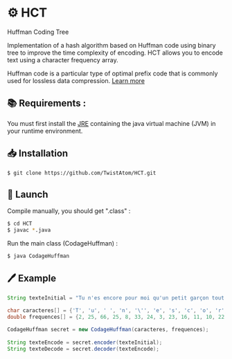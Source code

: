 # ⚙️  HCT
Huffman Coding Tree


Implementation of a hash algorithm based on Huffman code using binary tree to improve the time complexity of encoding.
HCT allows you to encode text using a character frequency array.

Huffman code is a particular type of optimal prefix code that is commonly used for lossless data compression. [Learn more](https://en.wikipedia.org/wiki/Huffman_coding)


## 📚 Requirements :
You must first install the [JRE](https://www.java.com/fr/download/) containing the java virtual machine (JVM) in your runtime environment.


## 📥 Installation
```sh
$ git clone https://github.com/TwistAtom/HCT.git
```


## 🚀 Launch

Compile manually, you should get ".class" :
```sh
$ cd HCT
$ javac *.java
```
Run the main class (CodageHuffman) :
```sh
$ java CodageHuffman
```


## 🖊️  Example

```java
String texteInitial = "Tu n'es encore pour moi qu'un petit garçon tout semblable à cent mille petits garçons. " + "Et je n'ai pas besoin de toi. Et tu n'as pas besoin de moi non plus. Je ne suis pour toi qu'un renard semblable à cent mille renards. " + "Mais, si tu m'apprivoises, nous aurons besoin l'un de l'autre. Tu seras pour moi unique au monde. Je serai pour toi unique au monde.";
		
char caracteres[] = {'T', 'u', ' ', 'n', '\'', 'e', 's', 'c', 'o', 'r', 'p', 'm', 'i', 'q', 't', 'g', 'a', 'ç', 'b', 'l', 'à', '.', 'E', 'j', 'd', 'J', 'M', ',', 'v'};
double frequences[] = {2, 25, 66, 25, 8, 33, 24, 3, 23, 16, 11, 10, 22, 4, 16, 2, 18, 2, 7, 11, 2, 7, 2, 1, 7, 2, 1, 2, 1};

CodageHuffman secret = new CodageHuffman(caracteres, frequences);
		
String texteEncode = secret.encoder(texteInitial);
String texteDecode = secret.decoder(texteEncode);
```



